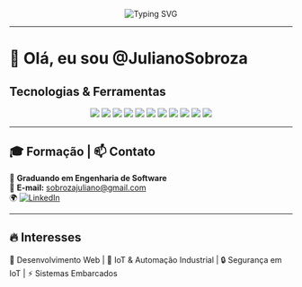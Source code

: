 <p align="center">
  <img src="https://readme-typing-svg.herokuapp.com?font=Fira+Code&weight=600&size=22&duration=2500&pause=1000&color=3776AB&center=true&vCenter=true&width=800&lines=Desenvolvedor+Full+Stack+IoT;Engenharia+de+Software;Monitoramento+em+Tempo+Real;Sistemas+Escaláveis;Automação+Industrial+%7C+DevOps" alt="Typing SVG" />
</p>

---

# 👋 Olá, eu sou @JulianoSobroza


## Tecnologias & Ferramentas  

<div align="center">
  <img src="https://img.shields.io/badge/Python-3776AB?style=for-the-badge&logo=python&logoColor=white"/>
  <img src="https://img.shields.io/badge/JavaScript-F7DF1E?style=for-the-badge&logo=javascript&logoColor=black"/>
  <img src="https://img.shields.io/badge/C++-00599C?style=for-the-badge&logo=c%2B%2B&logoColor=white"/>
  <img src="https://img.shields.io/badge/Flask-000000?style=for-the-badge&logo=flask&logoColor=white"/>
  <img src="https://img.shields.io/badge/Bootstrap-7952B3?style=for-the-badge&logo=bootstrap&logoColor=white"/>
  <img src="https://img.shields.io/badge/MQTT-660066?style=for-the-badge&logo=mqtt&logoColor=white"/>
  <img src="https://img.shields.io/badge/PostgreSQL-336791?style=for-the-badge&logo=postgresql&logoColor=white"/>
  <img src="https://img.shields.io/badge/Docker-2496ED?style=for-the-badge&logo=docker&logoColor=white"/>
  <img src="https://img.shields.io/badge/Railway-0B0D0E?style=for-the-badge&logo=railway&logoColor=white"/>
  <img src="https://img.shields.io/badge/ESP32-000000?style=for-the-badge&logo=espressif&logoColor=white"/>
  <img src="https://img.shields.io/badge/Sensores%20Industriais-4CAF50?style=for-the-badge"/>
</div>

---

## 🎓 Formação | 📫 Contato  

📌 **Graduando em Engenharia de Software**  
📧 **E-mail:** [sobrozajuliano@gmail.com](mailto:sobrozajuliano@gmail.com)  
🌍 [![LinkedIn](https://img.shields.io/badge/LinkedIn-Juliano%20Sobroza-blue?style=for-the-badge&logo=linkedin)](https://www.linkedin.com/in/juliano-sobroza/)  

---

## 🔥 Interesses  

🚀 Desenvolvimento Web | 🔗 IoT & Automação Industrial | 🔒 Segurança em IoT | ⚡ Sistemas Embarcados  
